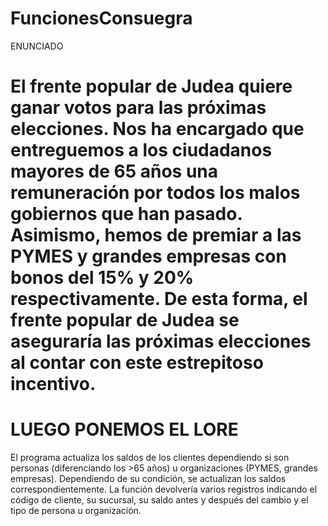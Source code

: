 # FuncionesConsuegra
ENUNCIADO
# El frente popular de Judea quiere ganar votos para las próximas elecciones. Nos ha encargado que entreguemos a los ciudadanos mayores de 65 años una remuneración por todos los malos gobiernos que han pasado. Asimismo, hemos de premiar a las PYMES y grandes empresas con bonos del 15% y 20% respectivamente. De esta forma, el frente popular de Judea se aseguraría las próximas elecciones al contar con este estrepitoso incentivo.
# LUEGO PONEMOS EL LORE
El programa actualiza los saldos de los clientes dependiendo si son personas (diferenciando los >65 años) u organizaciones (PYMES, grandes empresas).
Dependiendo de su condición, se actualizan los saldos correspondientemente.
La función devolvería varios registros indicando el código de cliente, su sucursal, su saldo antes y después del cambio y el tipo de persona u organización.
